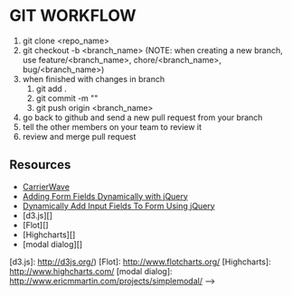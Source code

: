 # GIT WORKFLOW

1. git clone <repo_name>
2. git checkout -b <branch_name> (NOTE: when creating a new branch, use feature/<branch_name>, chore/<branch_name>, bug/<branch_name>)
3. when finished with changes in branch
    1. git add .
    2. git commit -m "<commit message>"
    3. git push origin <branch_name>
4. go back to github and send a new pull request from your branch
5. tell the other members on your team to review it
6. review and merge pull request

<!-- # Survey Gorilla

## Learning Competencies

* Use form controls to pass data into a server application
* Use the MVC pattern in web applications with proper allocation of code and
  responsibilities to each layer
* Implement CRUD in an MVC application
* Use jQuery

## Summary

We're going to build a survey application that lets users create their own
multiple-choice polls and other users to vote in them.

This is going to use a combination of pure JavaScript and AJAX to achieve the
desired effects.

A survey will have many questions.  Each question will have many possible
responses.  A voter will select one (and only one) response for each question
in a survey.

## Releases

### Release 0: Design
Spend a solid design period with your team developing your design and team approach.  
 
#### Wireframes

Create a solid set of wireframes of the pages/ states of pages of your application.  Use a tool like [Balsamiq][balsamiq] or sketch them on paper.

Discuss what your core pages are and what your core user flows are.  There should be two core flows: survey creation and survey
completion.

#### User Stories
Create a solid set of user stories for your application.  Use your wireframes to guide stories (ie what happens when a user clicks here?).

You have two types of users in this application, survey creators and survey takers; build stories for both.

List your user stories in Trello.  

#### MVP
Decide what your MVP will be.  Make sure you have wireframes and user stories for all parts of your MVP.

Create a repository for your project. In your repository README include
  * Team name and team members
  * A brief description of your MVP
  * A link to your team Trello board
  * A link to your wireframes
  * A brief description of your team dynamic and git workflow.


###Release 1 : Models

This schema will be fairly complex
and it will help to think in terms of survey-creators versus survey-voters. (You may want to refer back to the polling challenges)

There should be at least 6 core models/tables.  You'll need a table to hold
rows that represent the following sort of facts:

1. User A exists
2. User A created Survey X
3. Question Y belongs to Survey X
4. Possible Choice Z belongs to Question Y
5. User B completed Survey X
6. User B chose Possible Choice Z for Question Y

Each of these should correspond to a single table in your database and a single model in your app.

Users need to be signed in to create a survey and vote in a survey.

Make sure your models support all of your user stories. 

### Release 2: Survey Creation

Users will want to create their surveys in "one go" by adding multiple
questions and choices per question on a single page.  This is an opportunity to
create some fun dynamic forms.  Check these out:

* [Adding Form Fields Dynamically with jQuery][]
* [Dynamically Add Input Fields To Form Using jQuery][]
* Google "jquery dynamic form fields" to find more


To start and for your own sanity, maybe limit each survey to a single question.
Create a version with a single question per survey working first and add
support for multiple questions later.

Surveys should also have an optional image associated with them.
[CarrierWave][CarrierWave] is your friend; you'll come to love it with time.

### Release 3: Survey Taking

For now, a user has to answer every question in a survey.  You should be able
to implement this constraint using a single custom validation on a single
model.

### Release 4: Survey Results

Create a nice page that shows the survey creator the results of a survey.  If
you want to do something fancy, try using [d3.js][].  This is
very advanced.

There are other charting libraries like [Flot][] or [Highcharts][].

At the very least, create some simple HTML bar charts by having
percentage-width divs with a fixed height and solid background color so that we
can see how people responded for each question in a particular survey.

### Release 5: Advanced Features

If you're looking for more advanced features, how about something that lets a
user view a survey without logging in but pops up a [modal dialog][] to prompt
a user to sign in/sign up right before they vote?

How about more advanced visualizations, like time series?

How about focusing on making the user interface really nice?

How about multiple question types?

<!-- ## Optimize Your Learning -->

## Resources

* [CarrierWave][]
* [Adding Form Fields Dynamically with jQuery][]
* [Dynamically Add Input Fields To Form Using jQuery][]
* [d3.js][]
* [Flot][]
* [Highcharts][]
* [modal dialog][]

[Balsamiq]: http://balsamiq.com
[CarrierWave]: https://github.com/jnicklas/carrierwave
[Adding Form Fields Dynamically with jQuery]: http://www.mustbebuilt.co.uk/2012/07/27/adding-form-fields-dynamically-with-jquery/
[Dynamically Add Input Fields To Form Using jQuery]: http://www.infotuts.com/dynamically-add-input-fields-to-form-jquery/
[d3.js]: http://d3js.org/)
[Flot]: http://www.flotcharts.org/
[Highcharts]: http://www.highcharts.com/
[modal dialog]: http://www.ericmmartin.com/projects/simplemodal/ -->
